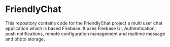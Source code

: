# FriendlyChat

This repository contains code for the FriendlyChat project a multi user chat application which is based Firebase. It uses Firebase UI, Authentication, push notifications, remote configuration management and realtime message and photo storage.  
